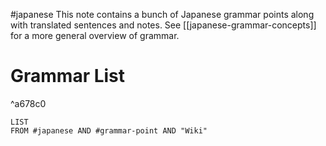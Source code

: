 #japanese 
This note contains a bunch of Japanese grammar points along with translated sentences and notes. See [[japanese-grammar-concepts]] for a more general overview of grammar.

# Grammar List
^a678c0
```dataview
LIST
FROM #japanese AND #grammar-point AND "Wiki"
```




